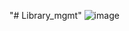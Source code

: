 "# Library_mgmt" 
![image](https://github.com/user-attachments/assets/fbff8c06-259b-416f-a2a3-2f59943d622c)
